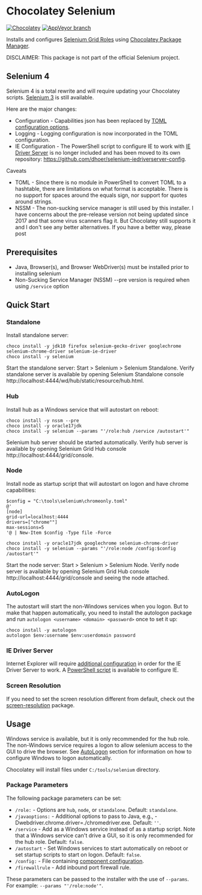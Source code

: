 ﻿# Chocolatey Selenium

[![Chocolatey](https://img.shields.io/chocolatey/dt/selenium.svg)](https://chocolatey.org/packages/Selenium)
[![AppVeyor branch](https://img.shields.io/appveyor/ci/dhoer/choco-selenium/master.svg)](https://ci.appveyor.com/project/dhoer/choco-selenium)

Installs and configures [Selenium Grid Roles](https://www.selenium.dev/documentation/grid/setting_up_your_own_grid/) using [Chocolatey Package Manager](https://chocolatey.org/).

DISCLAIMER: This package is not part of the official Selenium project.

## Selenium 4

Selenium 4 is a total rewrite and will require updating your Chocolatey scripts.
[Selenium 3](https://github.com/dhoer/choco-selenium/tree/3) is still available.

Here are the major changes:

- Configuration - Capabilities json has been replaced by [TOML configuration options](https://www.selenium.dev/documentation/grid/configuration/toml_options/).
- Logging - Logging configuration is now incorporated in the TOML configuration.
- IE Configuration - The PowerShell script to configure IE to work with [IE Driver Server](https://www.selenium.dev/documentation/ie_driver_server/) is no longer included and has been moved to its own repository: https://github.com/dhoer/selenium-iedriverserver-config.

Caveats 

- TOML - Since there is no module in PowerShell to convert TOML to a hashtable, there are limitations on what format is acceptable. There is no support for spaces around the equals sign, nor support for quotes around strings.
- NSSM - The non-sucking service manager is still used by this installer. I have concerns about the pre-release version not being updated since 2017 and that some virus scanners flag it. But Chocolatey still supports it and I don't see any better alternatives. If you have a better way, please post

## Prerequisites

- Java, Browser(s), and Browser WebDriver(s) must be installed prior to
installing selenium
- Non-Sucking Service Manager (NSSM) --pre version is required when
using `/service` option

## Quick Start

### Standalone

Install standalone server:

    choco install -y jdk10 firefox selenium-gecko-driver googlechrome selenium-chrome-driver selenium-ie-driver
    choco install -y selenium

Start the standalone server: Start > Selenium > Selenium Standalone.
Verify standalone server is available by opening Selenium Standalone
console http://localhost:4444/wd/hub/static/resource/hub.html.

### Hub

Install hub as a Windows service that will autostart on reboot:

    choco install -y nssm --pre
    choco install -y oracle17jdk
    choco install -y selenium --params "'/role:hub /service /autostart'"

Selenium hub server should be started automatically.
Verify hub server is available by opening Selenium Grid Hub console
http://localhost:4444/grid/console.

### Node

Install node as startup script that will autostart on logon and have chrome capabilities:

    $config = "C:\tools\selenium\chromeonly.toml"
    @'
    [node]
    grid-url=localhost:4444
    drivers=["chrome""]
    max-sessions=5
    '@ | New-Item $config -Type file -Force

    choco install -y oracle17jdk googlechrome selenium-chrome-driver
    choco install -y selenium --params "'/role:node /config:$config /autostart'"

Start the node server: Start > Selenium > Selenium Node.
Verify node server is available by opening Selenium Grid Hub console
http://localhost:4444/grid/console and seeing the node attached.


### AutoLogon

The autostart will start the non-Windows services when you logon.  But
to make that happen automatically, you need to install the autologon
package and run `autologon <username> <domain> <password>` once to set
it up:

    choco install -y autologon
    autologon $env:username $env:userdomain password

### IE Driver Server

Internet Explorer will require
[additional configuration](https://www.selenium.dev/documentation/ie_driver_server/#required-configuration)
in order for the IE Driver Server to work. 
A [PowerShell script](https://github.com/dhoer/selenium-iedriverserver-config) 
is available to configure IE.

### Screen Resolution

If you need to set the screen resolution different from default, check
out the
[screen-resolution](https://chocolatey.org/packages/screen-resolution)
package.


## Usage

Windows service is available, but it is only recommended for the hub
role. The non-Windows service requires a logon to allow
selenium access to the GUI to drive the browser. See
[AutoLogon](https://github.com/dhoer/choco-selenium#autologon) section
for information on how to configure Windows to logon automatically.

Chocolatey will install files under `C:/tools/selenium` directory.

### Package Parameters

The following package parameters can be set:

- `/role:` - Options are `hub`, `node`, or `standalone`.
    Default: `standalone`.
- `/javaoptions:` - Additional options to pass to Java, e.g.,
    -Dwebdriver.chrome.driver=./chromedriver.exe.
    Default: `''`.
- `/service` - Add as a Windows service instead of as a startup script.
    Note that a Windows service can't drive a GUI, so it is only
    recommended for the hub role. Default: `false`.
- `/autostart` - Set Windows services to start automatically on reboot
    or set startup scripts to start on logon.  Default: `false`.
- `/config:` - File containing [component configuration](https://www.selenium.dev/documentation/grid/configuring_components/).
- `/firewallrule` - Add inbound port firewall rule.

These parameters can be passed to the installer with the use of `--params`. 
For example: `--params "'/role:node'"`.

